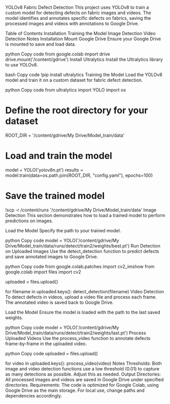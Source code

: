YOLOv8 Fabric Defect Detection
This project uses YOLOv8 to train a custom model for detecting defects on fabric images and videos. The model identifies and annotates specific defects on fabrics, saving the processed images and videos with annotations to Google Drive.

Table of Contents
Installation
Training the Model
Image Detection
Video Detection
Notes
Installation
Mount Google Drive
Ensure your Google Drive is mounted to save and load data.

python
Copy code
from google.colab import drive
drive.mount('/content/gdrive')
Install Ultralytics
Install the Ultralytics library to use YOLOv8.

bash
Copy code
!pip install ultralytics
Training the Model
Load the YOLOv8 model and train it on a custom dataset for fabric defect detection.

python
Copy code
from ultralytics import YOLO
import os

# Define the root directory for your dataset
ROOT_DIR = '/content/gdrive/My Drive/Model_train/data'

# Load and train the model
model = YOLO('yolov8n.pt')
results = model.train(data=os.path.join(ROOT_DIR, "config.yaml"), epochs=100)

# Save the trained model
!scp -r /content/runs '/content/gdrive/My Drive/Model_train/data'
Image Detection
This section demonstrates how to load a trained model to perform predictions on images.

Load the Model
Specify the path to your trained model.

python
Copy code
model = YOLO('/content/gdrive/My Drive/Model_train/data/runs/detect/train2/weights/best.pt')
Run Detection on Uploaded Images
Use the detect_detection function to predict defects and save annotated images to Google Drive.

python
Copy code
from google.colab.patches import cv2_imshow
from google.colab import files
import cv2

uploaded = files.upload()

for filename in uploaded.keys():
    detect_detection(filename)
Video Detection
To detect defects in videos, upload a video file and process each frame. The annotated video is saved back to Google Drive.

Load the Model
Ensure the model is loaded with the path to the last saved weights.

python
Copy code
model = YOLO('/content/gdrive/My Drive/Model_train/data/runs/detect/train2/weights/last.pt')
Process Uploaded Videos
Use the process_video function to annotate defects frame-by-frame in the uploaded video.

python
Copy code
uploaded = files.upload()

for video in uploaded.keys():
    process_video(video)
Notes
Thresholds: Both image and video detection functions use a low threshold (0.01) to capture as many detections as possible. Adjust this as needed.
Output Directories: All processed images and videos are saved in Google Drive under specified directories.
Requirements: The code is optimized for Google Colab, using Google Drive as the main storage. For local use, change paths and dependencies accordingly.
